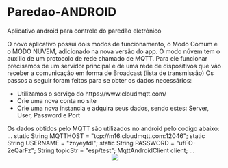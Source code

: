 # Paredao-ANDROID
Aplicativo android para controle do paredão eletrônico

O novo aplicativo possui dois modos de funcionamento, o Modo Comum e o MODO NÚVEM, adicionado na nova versão do app.
O modo núvem tem o auxilio de um protocolo de rede chamado de MQTT. Para ele funcionar precisamos de um servidor principal e de uma rede de dispositivos que vão receber a comunicação em forma de Broadcast (lista de transmissão)
Os passos a seguir foram feitos para se obter os dados necessários:
<ul>
  <li>Utilizamos o serviço do https://www.cloudmqtt.com/</li>
  <li>Crie uma nova conta no site
  <li>Crie uma nova instancia e adquira seus dados, sendo estes: Server, User, Password e Port
  
</ul>
Os dados obtidos pelo MQTT são utilizados no android pelo codigo abaixo:
...
static String MQTTHOST = "tcp://m16.cloudmqtt.com:12046";
    static String USERNAME = "znyeyfdl";
    static String PASSWORD = "ufFO-2eQarFz";
    String topicStr = "esp/test";
    MqttAndroidClient client;
...
<center>
<img src="https://user-images.githubusercontent.com/31252524/58599342-40f35d00-8256-11e9-9c84-a0acbb860dee.jpg">
</center>
  
